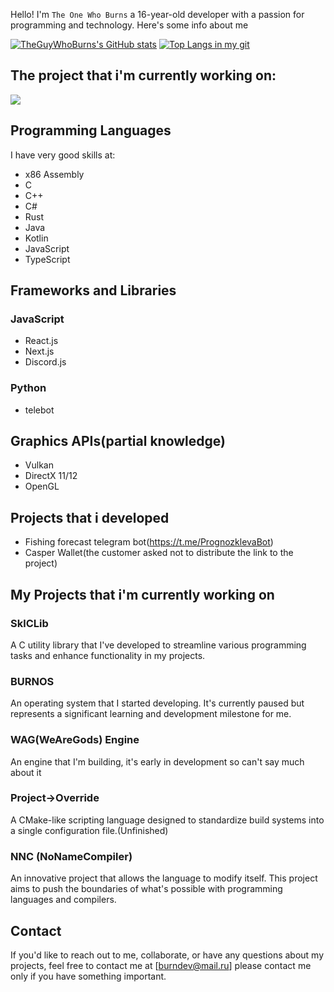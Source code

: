 Hello! I'm `The One Who Burns` a 16-year-old developer with a passion for programming and technology. Here's some info about me

[![TheGuyWhoBurns's GitHub stats](https://github-readme-stats.vercel.app/api?username=theguywhoburns)](https://github.com/anuraghazra/github-readme-stats)
[![Top Langs in my git](https://github-readme-stats.vercel.app/api/top-langs/?username=theguywhoburns)](https://github.com/anuraghazra/github-readme-stats)

## The project that i'm currently working on:
[![](https://github-readme-stats.vercel.app/api/pin/?username=theguywhoburns&repo=Project-Override)](https://github.com/anuraghazra/github-readme-stats)

## Programming Languages
I have very good skills at:
- x86 Assembly
- C
- C++
- C#
- Rust
- Java
- Kotlin
- JavaScript
- TypeScript

## Frameworks and Libraries
### JavaScript
- React.js
- Next.js
- Discord.js
### Python
- telebot

## Graphics APIs(partial knowledge)
- Vulkan
- DirectX 11/12
- OpenGL 

## Projects that i developed
- Fishing forecast telegram bot(https://t.me/PrognozklevaBot)
- Casper Wallet(the customer asked not to distribute the link to the project)

## My Projects that i'm currently working on

### SklCLib
A C utility library that I've developed to streamline various programming tasks and enhance functionality in my projects.

### BURNOS
An operating system that I started developing. It's currently paused but represents a significant learning and development milestone for me.

### WAG(WeAreGods) Engine
An engine that I'm building, it's early in development so can't say much about it

### Project->Override
A CMake-like scripting language designed to standardize build systems into a single configuration file.(Unfinished)

### NNC (NoNameCompiler)
An innovative project that allows the language to modify itself. This project aims to push the boundaries of what's possible with programming languages and compilers.

## Contact
If you'd like to reach out to me, collaborate, or have any questions about my projects, feel free to contact me at [burndev@mail.ru] please contact me only if you have something important.